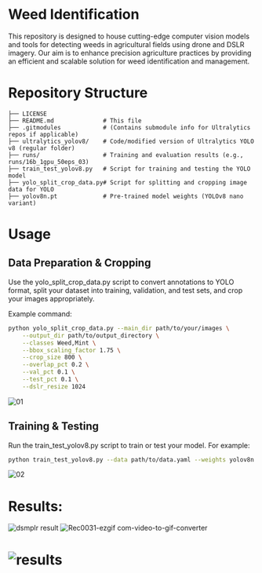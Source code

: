 
# Weed Identification

This repository is designed to house cutting-edge computer vision models and tools for detecting weeds in agricultural fields using drone and DSLR imagery. Our aim is to enhance precision agriculture practices by providing an efficient and scalable solution for weed identification and management.


# Repository Structure
```plaintext
├── LICENSE
├── README.md              # This file
├── .gitmodules            # (Contains submodule info for Ultralytics repos if applicable)
├── ultralytics_yolov8/    # Code/modified version of Ultralytics YOLO v8 (regular folder)
├── runs/                  # Training and evaluation results (e.g., runs/16b_1gpu_50eps_03)
├── train_test_yolov8.py   # Script for training and testing the YOLO model
├── yolo_split_crop_data.py# Script for splitting and cropping image data for YOLO
├── yolov8n.pt             # Pre-trained model weights (YOLOv8 nano variant)
```
# Usage
## Data Preparation & Cropping
Use the yolo_split_crop_data.py script to convert annotations to YOLO format, split your dataset into training, validation, and test sets, and crop your images appropriately.

Example command:
```bash
python yolo_split_crop_data.py --main_dir path/to/your/images \
    --output_dir path/to/output_directory \
    --classes Weed,Mint \
    --bbox_scaling_factor 1.75 \
    --crop_size 800 \
    --overlap_pct 0.2 \
    --val_pct 0.1 \
    --test_pct 0.1 \
    --dslr_resize 1024
```
![01](https://github.com/user-attachments/assets/1d7e7771-1b4c-4725-acb6-3a7e8f73e768)


## Training & Testing
Run the train_test_yolov8.py script to train or test your model. For example:

```bash
python train_test_yolov8.py --data path/to/data.yaml --weights yolov8n.pt --epochs 50 --batch-size
```
![02](https://github.com/user-attachments/assets/7873f930-f9e8-447c-b072-5e3d242473e8)


# Results:

![dsmplr result](https://github.com/user-attachments/assets/fdda38a0-9905-4121-af6c-e4cdeefbdcca)
![Rec0031-ezgif com-video-to-gif-converter](https://github.com/user-attachments/assets/cb68a907-a5fc-4c81-b167-198ca31c9319)

![results](https://github.com/user-attachments/assets/ab3e1e0e-1ebe-4709-a6d4-cfc58aeebe66)
=======
